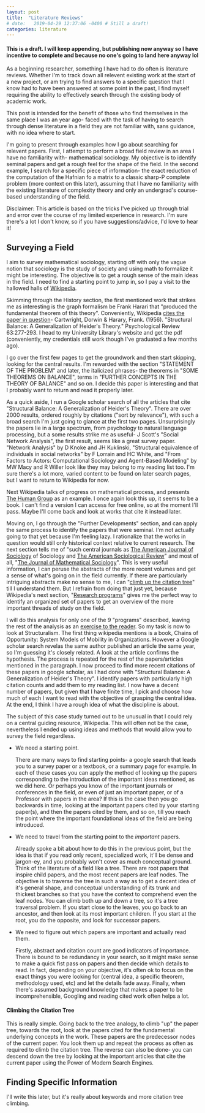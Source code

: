 ```yaml
---
layout: post
title:  "Literature Reviews"
# date:   2019-04-29 12:37:06 -0400 # Still a draft!
categories: literature
---
```


#### This is a draft. I will keep appending, but publishing now anyway so I have incentive to complete and because no one's going to land here anyway lol

As a beginning researcher, something I have had to do often is literature reviews. Whether I'm to track down all relevent existing work at the start of a new project, or am trying to find answers to a specific question that I know had to have been answered at some point in the past, I find myself requiring the ability to effectively search through the existing body of academic work.
<!-- It's one of the things that I was rather bad at to begin with, that I was never taught how to do right in classes.  -->
This post is intended for the benefit of those who find themselves in the same place I was an year ago- faced with the task of having to search through dense literature in a field they are not familiar with, sans guidance, with no idea where to start.

I'm going to present through examples how I go about searching for relevent papers. 
First, I attempt to perform a broad field review in an area I have no familiarity with- mathematical sociology. My objective is to identify seminal papers and get a rough feel for the shape of the field. 
In the second example, I search for a specific piece of information- the exact reduction of the computation of the Hafnian fo a matrix to a classic sharp-P complete problem (more context on this later), assuming that I have no familiarity with the existing literature of complexity theory and only an undergrad's course-based understanding of the field.

Disclaimer: This article is based on the tricks I've picked up through trial and error over the course of my limited experience in research. I'm sure there's a lot I don't know, so if you have suggestions/advice, I'd love to hear it!

## Surveying a Field

I aim to survey mathematical sociology, starting off with only the vague notion that sociology is the study of society and using math to formalize it might be interesting. The objective is to get a rough sense of the main ideas in the field. 
I need to find a starting point to jump in, so I pay a visit to the hallowed halls of [Wikipedia](https://en.wikipedia.org/wiki/Mathematical_sociology).
<!-- I also search "mathematical sociology survey" on google scholar. -->

Skimming through the History section, the first mentioned work that strikes me as interesting is the graph formalism be Frank Harari that "produced the fundamental theorem of this theory".
Conveniently, Wikipedia [cites the paper in question](https://en.wikipedia.org/wiki/Mathematical_sociology#cite_note-5)- Cartwright, Dorwin & Harary, Frank. (1956). "Structural Balance: A Generalization of Heider's Theory." Psychological Review 63:277-293.
I head to my University Library's website and get the pdf (conveniently, my credentials still work though I've graduated a few months ago).

I go over the first few pages to get the groundwork and then start skipping, looking for the central results. I'm rewarded with the section "STATEMENT OF THE PROBLEM" and later, the italicized phrases- the theorems in "SOME THEOREMS ON BALANCE", terms in "FURTHER CONCEPTS IN THE THEORY OF BALANCE" and so on. I decide this paper is interesting and that I probably want to return and read it properly later.

As a quick aside, I run a Google scholar search of all the articles that cite "Structural Balance: A Generalization of Heider's Theory". There are over 2000 results, ordered roughly by citations ("sort by relevance"), with such a broad search I'm just going to glance at the first two pages. Unsurprisingly the papers lie in a large spectrum, from psychology to natural language processing, but a some results strike me as useful- J Scott's "Social Network Analysis", the first result, seems like a great survey paper. "Network Analysis" by D Knoke and JH Kuklinski, "Structural equivalence of individuals in social networks" by F Lorrain and HC White, and "From Factors to Actors: Computational Sociology and Agent-Based Modeling" by MW Macy and R Willer look like they may belong to my reading list too. I'm sure there's a lot more, varied content to be found on later search pages, but I want to return to Wikipedia for now.

Next Wikipedia talks of progress on mathematical process, and presents [The Human Group](https://en.wikipedia.org/wiki/Mathematical_sociology#cite_note-6) as an example. I once again look this up, it seems to be a book. I can't find a version I can access for free online, so at the moment I'll pass. Maybe I'll come back and look at works that cite it instead later.

Moving on, I go through the "Further Developments" section, and can apply the same process to identify the papers that were seminal. I'm not actually going to that yet because I'm feeling lazy. I rationalize that the works in question would still only historical context relative to current research.
The next section tells me of "such central journals as [The American Journal of Sociology](https://www.journals.uchicago.edu/toc/ajs/current) of Sociology and [The American Sociological Review](https://journals.sagepub.com/home/asr)" and most of all, "[The Journal of Mathematical Sociology](https://www.tandfonline.com/loi/gmas20)". This is very useful information, I can peruse the abstracts of the more recent volumes and get a sense of what's going on in the field currently. If there are particularly intriguing abstracts make no sense to me, I can "[climb up the citation tree](#citationTree)" till I understand them. But I refrain from doing that just yet, because Wikipedia's next section, "[Research programs](https://en.wikipedia.org/wiki/Mathematical_sociology#Research_programs)" gives me the perfect way to identify an organized set of papers to get an overview of the more important threads of study on the field.

I will do this analysis for only one of the 9 "programs" described, leaving the rest of the analysis as an [exercise to the reader](https://aditink.github.io/satisfying/).
So my task is now to look at Structuralism. The first thing wikipedia mentions is a book, Chains of Opportunity: System Models of Mobility in Organizations. However a Google scholar search revelas the same author published an article the same year, so I'm guessing it's closely related. A look at the article confirms the hypothesis.
The process is repeated for the rest of the papers/articles mentioned in the paragraph.
I now proceed to find more recent citations of these papers in google scholar, as I had done with "Structural Balance: A Generalization of Heider's Theory". I identify papers with particularly high citation counts and add them to my reading list.
I now have a decent number of papers, but given that I have finite time, I pick and choose how much of each I want to read with the objective of grasping the central idea.
At the end, I think I have a rough idea of what the discipline is about.

The subject of this case study turned out to be unusual in that I could rely on a central guiding resource, Wikipedia. This will often not be the case, nevertheless I ended up using ideas and methods that would allow you to survey the field regardless.

* We need a starting point. 

   There are many ways to find starting points- a google search that leads you to a survey paper or a textbook, or a summary page for example. In each of these cases you can apply the method of looking up the papers corresponding to the introduction of the important ideas mentioned, as we did here. Or perhaps you know of the important journals or conferences in the field, or even of just an important paper, or of a Professor with papers in the area? If this is the case then you go backwards in time, looking at the important papers cited by your starting paper(s), and then the papers cited by them, and so on, till you reach the point where the important foundational ideas of the field are being introduced.

* We need to travel from the starting point to the *important* papers. 

   Already spoke a bit about how to do this in the previous point, but the idea is that if you read only recent, specialized work, it'll be dense and jargon-ey, and you probably won't cover as much conceptual ground. Think of the literature of a field like a tree. There are root papers that inspire child papers, and the most recent papers are leaf nodes. The objective is to traverse the tree in such a way as to get a decent idea of it's general shape, and conceptual understanding of its trunk and thickest branches so that you have the context to comprehend even the leaf nodes. You can climb both up and down a tree, so it's a tree traversal problem. If you start close to the leaves, you go back to an ancestor, and then look at its most important children. If you start at the root, you do the opposite, and look for successor papers.

* We need to figure out which papers are important and actually read them.

   Firstly, abstract and citation count are good indicators of importance.
   There is bound to be redundancy in your search, so it might make sense to make a quick fist pass on papers and then decide which details to read. In fact, depending on your objective, it's often ok to focus on the exact things you were looking for (central idea, a specific theorem, methodology used, etc) and let the details fade away.
   Finally, when there's assumed background knowledge that makes a paper to be incomprehensible, Googling and reading cited work often helps a lot.

#### Climbing the Citation Tree <a name="pookie"></a>
This is really simple. Going back to the tree analogy, to climb "up" the paper tree, towards the root, look at the papers cited for the fundamental underlying concepts in the work. These papers are the predecessor nodes of the current paper. You look them up and repeat the process as often as required to climb the citation tree. The reverse can also be done- you can descend down the tree by looking at the important articles that cite the current paper using the Power of Modern Search Engines.

## Finding Specific Information

I'll write this later, but it's really about keywords and more citation tree climbing.